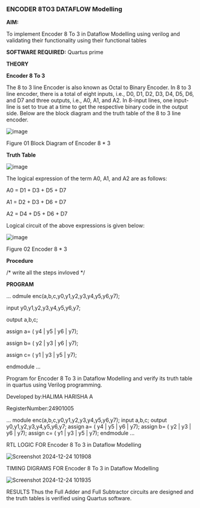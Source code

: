 ### ENCODER 8TO3 DATAFLOW Modelling

**AIM:**

To implement  Encoder 8 To 3 in Dataflow Modelling using verilog and validating their functionality using their functional tables

**SOFTWARE REQUIRED:** Quartus prime

**THEORY**

**Encoder 8 To 3**

The 8 to 3 line Encoder is also known as Octal to Binary Encoder. In 8 to 3 line encoder, there is a total of eight inputs, i.e., D0, D1, D2, D3, D4, D5, D6, and D7 and three outputs, i.e., A0, A1, and A2. In 8-input lines, one input-line is set to true at a time to get the respective binary code in the output side. Below are the block diagram and the truth table of the 8 to 3 line encoder.

![image](https://github.com/naavaneetha/ENCODER8TO3DATAFLOW/assets/154305477/0bc242c1-eb9e-4c47-afe5-30428470efc3)

Figure 01  Block Diagram of Encoder 8 * 3

**Truth Table**

![image](https://github.com/naavaneetha/ENCODER8TO3DATAFLOW/assets/154305477/35496b14-ae6e-4cd1-9abd-d6736b576575)

The logical expression of the term A0, A1, and A2 are as follows:

A0 = D1 + D3 + D5 + D7

A1 = D2 + D3 + D6 + D7

A2 = D4 + D5 + D6 + D7

Logical circuit of the above expressions is given below:

![image](https://github.com/naavaneetha/ENCODER8TO3DATAFLOW/assets/154305477/95acaee6-c873-4c75-89eb-ef09fb158053)

Figure 02  Encoder 8 * 3

**Procedure**

/* write all the steps invloved */

**PROGRAM**


...
odmule enc(a,b,c,y0,y1,y2,y3,y4,y5,y6,y7);

input y0,y1,y2,y3,y4,y5,y6,y7;

output a,b,c;

assign a= ( y4 | y5 | y6 | y7);

assign b= ( y2 | y3 | y6 | y7);

assign c= ( y1 | y3 | y5 | y7);

endmodule
...


 Program for Encoder 8 To 3 in Dataflow Modelling and verify its truth table in quartus using Verilog programming. 

Developed by:HALIMA HARISHA A

RegisterNumber:24901005

... 
module enc(a,b,c,y0,y1,y2,y3,y4,y5,y6,y7);
input a,b,c;
output y0,y1,y2,y3,y4,y5,y6,y7; 
assign a= ( y4 | y5 | y6 | y7);
assign b= ( y2 | y3 | y6 | y7); 
assign c= ( y1 | y3 | y5 | y7);
endmodule
...



RTL LOGIC FOR Encoder 8 To 3 in Dataflow Modelling

![Screenshot 2024-12-24 101908](https://github.com/user-attachments/assets/afe0eb85-4dbf-41e5-b0a9-6e2e1b730809)



TIMING DIGRAMS FOR Encoder 8 To 3 in Dataflow Modelling


![Screenshot 2024-12-24 101935](https://github.com/user-attachments/assets/959b670e-8deb-486e-97fa-7b8efa68822d)



RESULTS 
    Thus the Full Adder and Full Subtractor circuits are designed and the truth tables is verified using Quartus software.








